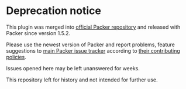 # Deprecation notice
This plugin was merged into [official Packer repository](https://github.com/hashicorp/packer) 
and released with Packer since version 1.5.2.
 
Please use the newest version of Packer and report problems, feature suggestions 
to [main Packer issue tracker](https://github.com/hashicorp/packer/issues) 
according to [their contributing policies](https://github.com/hashicorp/packer/blob/master/.github/CONTRIBUTING.md).

Issues opened here may be left unanswered for weeks.

This repository left for history and not intended for further use.